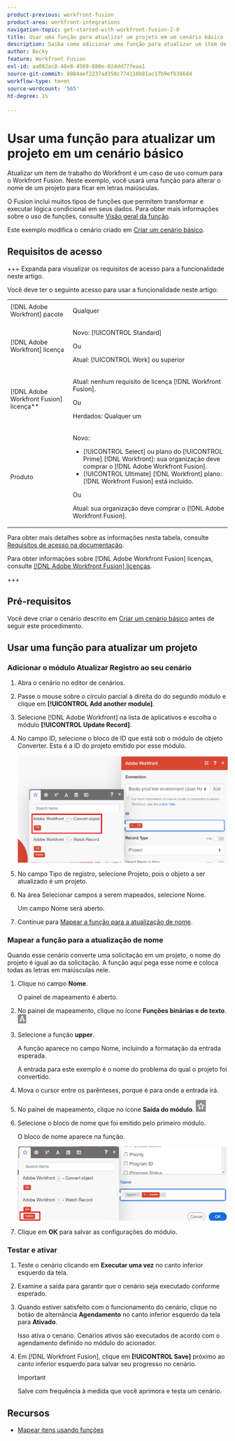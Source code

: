 ```yaml
---
product-previous: workfront-fusion
product-area: workfront-integrations
navigation-topic: get-started-with-workfront-fusion-2-0
title: Usar uma função para atualizar um projeto em um cenário básico
description: Saiba como adicionar uma função para atualizar um item de trabalho no Workfront.
author: Becky
feature: Workfront Fusion
exl-id: aa082ac8-48e8-4569-880e-024dd77feaa1
source-git-commit: 8884aef2237ad358c774110b81ac17b9efb386d4
workflow-type: tm+mt
source-wordcount: '565'
ht-degree: 1%

---
```


# Usar uma função para atualizar um projeto em um cenário básico

Atualizar um item de trabalho do Workfront é um caso de uso comum para o Workfront Fusion. Neste exemplo, você usará uma função para alterar o nome de um projeto para ficar em letras maiúsculas.

O Fusion inclui muitos tipos de funções que permitem transformar e executar lógica condicional em seus dados. Para obter mais informações sobre o uso de funções, consulte [Visão geral da função](/help/workfront-fusion/get-started-with-fusion/understand-fusion/function-overview.md).

Este exemplo modifica o cenário criado em [Criar um cenário básico](/help/workfront-fusion/build-practice-scenarios/create-basic-scenario.md).

## Requisitos de acesso

+++ Expanda para visualizar os requisitos de acesso para a funcionalidade neste artigo.

Você deve ter o seguinte acesso para usar a funcionalidade neste artigo:

<table style="table-layout:auto">
 <col> 
 <col> 
 <tbody> 
  <tr> 
   <td role="rowheader">[!DNL Adobe Workfront] pacote</td> 
   <td> <p>Qualquer</p> </td> 
  </tr> 
  <tr data-mc-conditions=""> 
   <td role="rowheader">[!DNL Adobe Workfront] licença</td> 
   <td> <p>Novo: [!UICONTROL Standard]</p><p>Ou</p><p>Atual: [!UICONTROL Work] ou superior</p> </td> 
  </tr> 
  <tr> 
   <td role="rowheader">[!DNL Adobe Workfront Fusion] licença**</td> 
   <td>
   <p>Atual: nenhum requisito de licença [!DNL Workfront Fusion].</p>
   <p>Ou</p>
   <p>Herdados: Qualquer um </p>
   </td> 
  </tr> 
  <tr> 
   <td role="rowheader">Produto</td> 
   <td>
   <p>Novo:</p> <ul><li>[!UICONTROL Select] ou plano do [!UICONTROL Prime] [!DNL Workfront]: sua organização deve comprar o [!DNL Adobe Workfront Fusion].</li><li>[!UICONTROL Ultimate] [!DNL Workfront] plano: [!DNL Workfront Fusion] está incluído.</li></ul>
   <p>Ou</p>
   <p>Atual: sua organização deve comprar o [!DNL Adobe Workfront Fusion].</p>
   </td> 
  </tr>
 </tbody> 
</table>

Para obter mais detalhes sobre as informações nesta tabela, consulte [Requisitos de acesso na documentação](/help/workfront-fusion/references/licenses-and-roles/access-level-requirements-in-documentation.md).

Para obter informações sobre [!DNL Adobe Workfront Fusion] licenças, consulte [[!DNL Adobe Workfront Fusion] licenças](/help/workfront-fusion/set-up-and-manage-workfront-fusion/licensing-operations-overview/license-automation-vs-integration.md).

+++

## Pré-requisitos

Você deve criar o cenário descrito em [Criar um cenário básico](/help/workfront-fusion/build-practice-scenarios/create-basic-scenario.md) antes de seguir este procedimento.

## Usar uma função para atualizar um projeto

### Adicionar o módulo Atualizar Registro ao seu cenário

1. Abra o cenário no editor de cenários.
1. Passe o mouse sobre o círculo parcial à direita do do segundo módulo e clique em **[!UICONTROL Add another module]**.
1. Selecione [!DNL Adobe Workfront] na lista de aplicativos e escolha o módulo **[!UICONTROL Update Record]**.
1. No campo ID, selecione o bloco de ID que está sob o módulo de objeto Converter. Esta é a ID do projeto emitido por esse módulo.

   ![ID do objeto Convert](assets/id-convert-object.png)

1. No campo Tipo de registro, selecione Projeto, pois o objeto a ser atualizado é um projeto.
1. Na área Selecionar campos a serem mapeados, selecione Nome.

   Um campo Nome será aberto.
1. Continue para [Mapear a função para a atualização de nome](#map-the-function-for-the-name-update).

### Mapear a função para a atualização de nome

Quando esse cenário converte uma solicitação em um projeto, o nome do projeto é igual ao da solicitação. A função aqui pega esse nome e coloca todas as letras em maiúsculas nele.

1. Clique no campo **Nome**.

   O painel de mapeamento é aberto.
1. No painel de mapeamento, clique no ícone **Funções binárias e de texto**. ![Ícone de funções de texto](assets/toolbar-icon-text&binary-functions.png)
1. Selecione a função **upper**.

   A função aparece no campo Nome, incluindo a formatação da entrada esperada.

   A entrada para este exemplo é o nome do problema do qual o projeto foi convertido.

1. Mova o cursor entre os parênteses, porque é para onde a entrada irá.
1. No painel de mapeamento, clique no ícone **Saída do módulo**. ![Ícone de saída do módulo](assets/toolbar-icon-functions-you-map-from-other-modules.png)
1. Selecione o bloco de nome que foi emitido pelo primeiro módulo.

   O bloco de nome aparece na função.

   ![Bloco de nome na função](assets/map-name.png)

1. Clique em **OK** para salvar as configurações do módulo.

### Testar e ativar

1. Teste o cenário clicando em **Executar uma vez** no canto inferior esquerdo da tela.
1. Examine a saída para garantir que o cenário seja executado conforme esperado.
1. Quando estiver satisfeito com o funcionamento do cenário, clique no botão de alternância **Agendamento** no canto inferior esquerdo da tela para **Ativado**.

   Isso ativa o cenário. Cenários ativos são executados de acordo com o agendamento definido no módulo do acionador.
1. Em [!DNL Workfront Fusion], clique em **[!UICONTROL Save]** próximo ao canto inferior esquerdo para salvar seu progresso no cenário.

   >[!IMPORTANT]
   >
   >Salve com frequência à medida que você aprimora e testa um cenário.

## Recursos

* [Mapear itens usando funções](/help//workfront-fusion/create-scenarios/map-data/map-using-functions.md)
